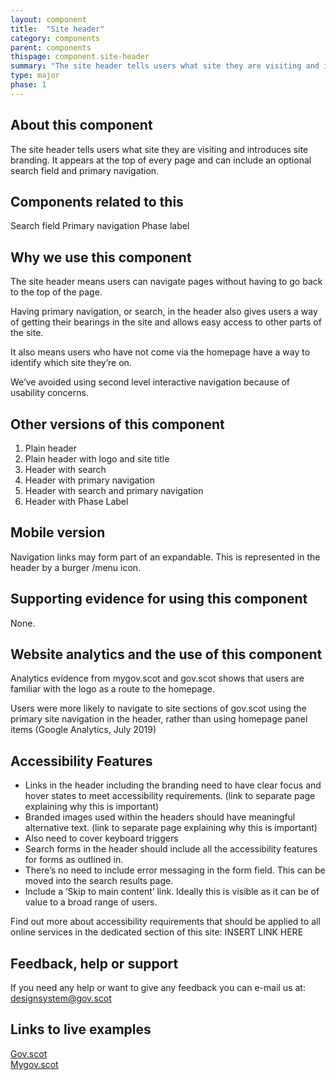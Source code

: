 ```yaml
---
layout: component
title:  "Site header"
category: components
parent: components
thispage: component.site-header
summary: "The site header tells users what site they are visiting and introduces any site branding."
type: major
phase: 1
---
```


## About this component
The site header tells users what site they are visiting and introduces site branding. It appears at the top of every page and can include an optional search field and primary navigation.

## Components related to this
Search field
Primary navigation
Phase label

## Why we use this component
The site header means users can navigate pages without having to go back to the top of the page.

Having primary navigation, or search, in the header also gives users a way of getting their bearings in the site and allows easy access to other parts of the site.

It also means users who have not come via the homepage have a way to identify which site they’re on.

We’ve avoided using second level interactive navigation because of usability concerns.

## Other versions of this component
1.	Plain header
2.	Plain header with logo and site title
3.	Header with search
4.	Header with primary navigation
5.	Header with search and primary navigation
6.	Header with Phase Label  

## Mobile version
Navigation links may form part of an expandable. This is represented in the header by a burger /menu icon.

## Supporting evidence for using this component
None.  

## Website analytics and the use of this component
Analytics evidence from mygov.scot and gov.scot shows that users are familiar with the logo as a route to the homepage.

Users were more likely to navigate to site sections of gov.scot using the primary site navigation in the header, rather than using homepage panel items (Google Analytics, July 2019)  

## Accessibility Features
* Links in the header including the branding need to have clear focus and hover states to meet accessibility requirements. (link to separate page explaining why this is important)
* Branded images used within the headers should have meaningful alternative text. (link to separate page explaining why this is important)
* Also need to cover keyboard triggers
* Search forms in the header should include all the accessibility features for forms as outlined in.
* There’s no need to include error messaging in the form field. This can be moved into the search results page.
* Include a ‘Skip to main content’ link. Ideally this is visible as it can be of value to a broad range of users.

Find out more about accessibility requirements that should be applied to all online services in the dedicated section of this site: INSERT LINK HERE

## Feedback, help or support
If you need any help or want to give any feedback you can e-mail us at:
[designsystem@gov.scot](mailto:designsystem@gov.scot)

## Links to live examples

[Gov.scot](https://www.gov.scot/)  
[Mygov.scot](https://www.mygov.scot)
